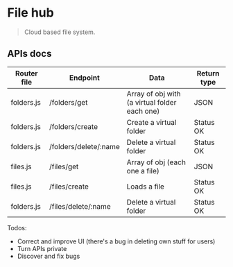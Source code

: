 # File hub

> Cloud based file system.

## APIs docs
| Router file | Endpoint | Data | Return type | 
|--|--|--|--|
| folders.js | /folders/get | Array of obj with (a virtual folder each one) | JSON
| folders.js | /folders/create | Create a virtual folder | Status OK
| folders.js | /folders/delete/:name | Delete a virtual folder | Status OK
| files.js | /files/get | Array of obj (each one a file) | JSON
| files.js | /files/create | Loads a file | Status OK
| folders.js | /files/delete/:name | Delete a virtual folder | Status OK

Todos:
 - Correct and improve UI (there's a bug in deleting own stuff for users)
 - Turn APIs private
 - Discover and fix bugs

